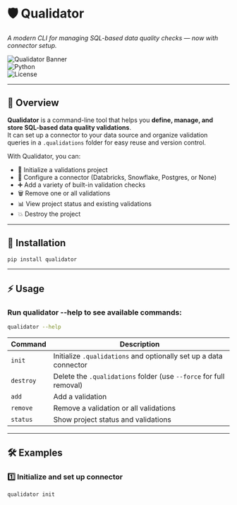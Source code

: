 # 🛡️ Qualidator  
*A modern CLI for managing SQL-based data quality checks — now with connector setup.*

![Qualidator Banner](https://img.shields.io/badge/version-0.1.0-blue?style=for-the-badge)  
![Python](https://img.shields.io/badge/python-3.8%2B-brightgreen?style=for-the-badge)  
![License](https://img.shields.io/badge/license-MIT-lightgrey?style=for-the-badge)

---

## 📌 Overview
**Qualidator** is a command-line tool that helps you **define, manage, and store SQL-based data quality validations**.  
It can set up a connector to your data source and organize validation queries in a `.qualidations` folder for easy reuse and version control.

With Qualidator, you can:
- 📂 Initialize a validations project
- 🔌 Configure a connector (Databricks, Snowflake, Postgres, or None)
- ➕ Add a variety of built-in validation checks
- 🗑 Remove one or all validations
- 📊 View project status and existing validations
- 💥 Destroy the project

---

## 🚀 Installation

```bash
pip install qualidator
```
---

## ⚡ Usage
### Run qualidator --help to see available commands:
```bash
qualidator --help
```

| Command  | Description                                                            |
|----------|------------------------------------------------------------------------|
| `init`   | Initialize `.qualidations` and optionally set up a data connector      |
| `destroy`| Delete the `.qualidations` folder (use `--force` for full removal)     |
| `add`    | Add a validation                                                       |
| `remove` | Remove a validation or all validations                                 |
| `status` | Show project status and validations                                    |

---

## 🛠 Examples
### 1️⃣ Initialize and set up connector
```bash
qualidator init
```






